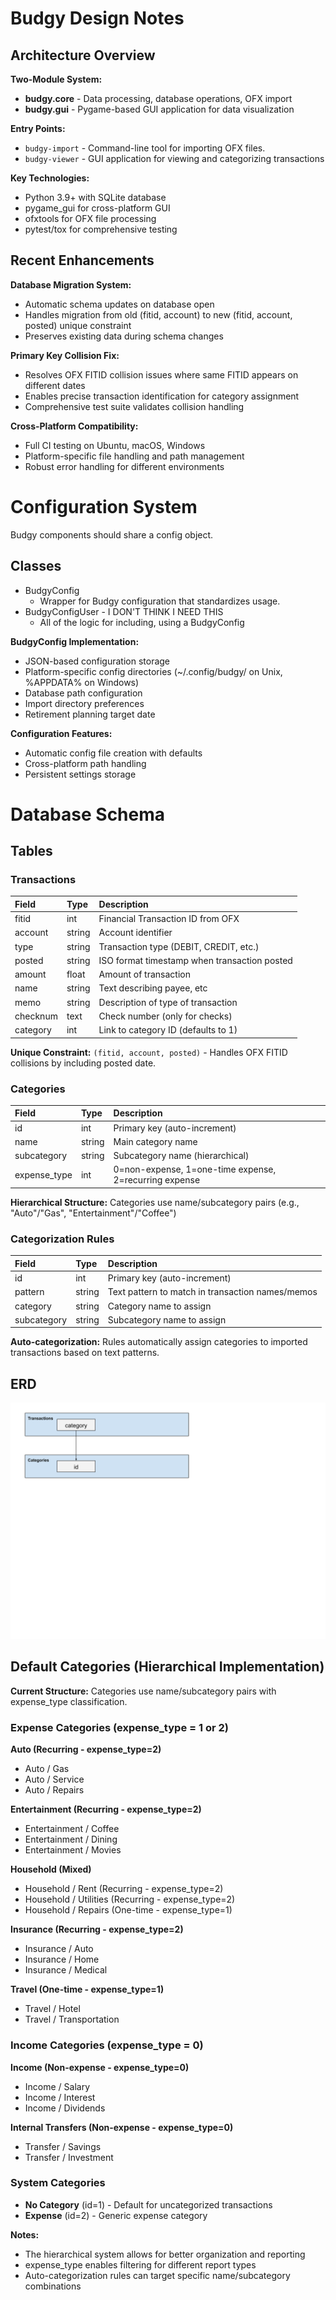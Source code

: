 # Budgy Design Notes

## Architecture Overview

**Two-Module System:**

* **budgy.core** - Data processing, database operations, OFX import
* **budgy.gui** - Pygame-based GUI application for data visualization

**Entry Points:**

* `budgy-import` - Command-line tool for importing OFX files.
* `budgy-viewer` - GUI application for viewing and categorizing transactions

**Key Technologies:**

* Python 3.9+ with SQLite database
* pygame_gui for cross-platform GUI
* ofxtools for OFX file processing
* pytest/tox for comprehensive testing

## Recent Enhancements

**Database Migration System:**

* Automatic schema updates on database open
* Handles migration from old (fitid, account) to new (fitid, account, posted) unique constraint
* Preserves existing data during schema changes

**Primary Key Collision Fix:**

* Resolves OFX FITID collision issues where same FITID appears on different dates
* Enables precise transaction identification for category assignment
* Comprehensive test suite validates collision handling

**Cross-Platform Compatibility:**

* Full CI testing on Ubuntu, macOS, Windows
* Platform-specific file handling and path management
* Robust error handling for different environments

# Configuration System

Budgy components should share a config object.

## Classes

* BudgyConfig  
  * Wrapper for Budgy configuration that standardizes usage.  
* BudgyConfigUser \- I DON'T THINK I NEED THIS  
  * All of the logic for including, using a BudgyConfig

**BudgyConfig Implementation:**

* JSON-based configuration storage
* Platform-specific config directories (~/.config/budgy/ on Unix, %APPDATA% on Windows)
* Database path configuration
* Import directory preferences
* Retirement planning target date

**Configuration Features:**

* Automatic config file creation with defaults
* Cross-platform path handling
* Persistent settings storage

# Database Schema

## Tables

### Transactions

| Field | Type | Description |
| :---- | :---- | :---- |
| fitid | int | Financial Transaction ID from OFX |
| account | string | Account identifier |
| type | string | Transaction type (DEBIT, CREDIT, etc.) |
| posted | string | ISO format timestamp when transaction posted |
| amount | float | Amount of transaction |
| name | string | Text describing payee, etc |
| memo | string  | Description of type of transaction |
| checknum | text | Check number (only for checks) |
| category | int | Link to category ID (defaults to 1) |

**Unique Constraint:** `(fitid, account, posted)` - Handles OFX FITID collisions by including posted date.

### Categories

| Field | Type | Description |
| :---- | :---- | :---- |
| id | int | Primary key (auto-increment) |
| name | string | Main category name |
| subcategory | string | Subcategory name (hierarchical) |
| expense_type | int | 0=non-expense, 1=one-time expense, 2=recurring expense |

**Hierarchical Structure:** Categories use name/subcategory pairs (e.g., "Auto"/"Gas", "Entertainment"/"Coffee")

### Categorization Rules

| Field | Type | Description |
| :---- | :---- | :---- |
| id | int | Primary key (auto-increment) |
| pattern | string | Text pattern to match in transaction names/memos |
| category | string | Category name to assign |
| subcategory | string | Subcategory name to assign |

**Auto-categorization:** Rules automatically assign categories to imported transactions based on text patterns.

## ERD
![erd](img/erd.svg)

## Default Categories (Hierarchical Implementation)

**Current Structure:** Categories use name/subcategory pairs with expense_type classification.

### Expense Categories (expense_type = 1 or 2)

**Auto (Recurring - expense_type=2)**
* Auto / Gas
* Auto / Service  
* Auto / Repairs

**Entertainment (Recurring - expense_type=2)**
* Entertainment / Coffee
* Entertainment / Dining
* Entertainment / Movies

**Household (Mixed)**
* Household / Rent (Recurring - expense_type=2)
* Household / Utilities (Recurring - expense_type=2) 
* Household / Repairs (One-time - expense_type=1)

**Insurance (Recurring - expense_type=2)**
* Insurance / Auto
* Insurance / Home
* Insurance / Medical

**Travel (One-time - expense_type=1)**
* Travel / Hotel
* Travel / Transportation

### Income Categories (expense_type = 0)

**Income (Non-expense - expense_type=0)**
* Income / Salary
* Income / Interest
* Income / Dividends

**Internal Transfers (Non-expense - expense_type=0)**
* Transfer / Savings
* Transfer / Investment

### System Categories

* **No Category** (id=1) - Default for uncategorized transactions
* **Expense** (id=2) - Generic expense category

**Notes:** 
* The hierarchical system allows for better organization and reporting
* expense_type enables filtering for different report types
* Auto-categorization rules can target specific name/subcategory combinations